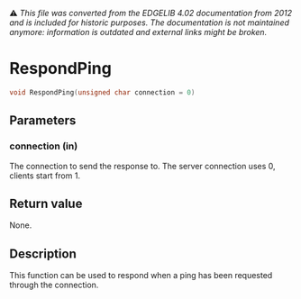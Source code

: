 :warning: _This file was converted from the EDGELIB 4.02 documentation from 2012 and is included for historic purposes. The documentation is not maintained anymore: information is outdated and external links might be broken._

# RespondPing


```c++
void RespondPing(unsigned char connection = 0)
```

## Parameters
### connection (in)
The connection to send the response to. The server connection uses 0, clients start from 1.

## Return value
None.

## Description
This function can be used to respond when a ping has been requested through the connection.

